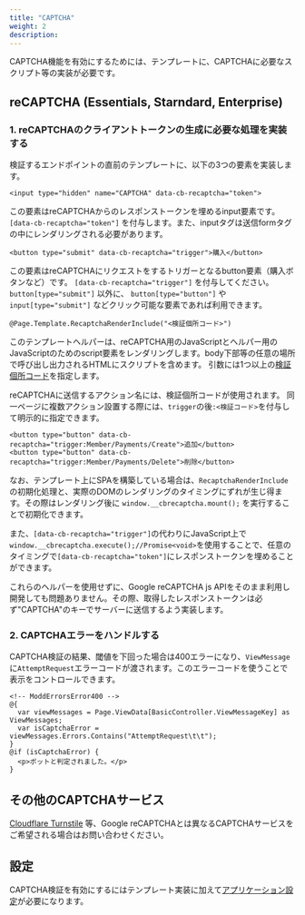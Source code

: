 ```yaml
---
title: "CAPTCHA"
weight: 2
description:
---
```


CAPTCHA機能を有効にするためには、テンプレートに、CAPTCHAに必要なスクリプト等の実装が必要です。

## reCAPTCHA (Essentials, Starndard, Enterprise)

### 1. reCAPTCHAのクライアントトークンの生成に必要な処理を実装する

検証するエンドポイントの直前のテンプレートに、以下の3つの要素を実装します。

```
<input type="hidden" name="CAPTCHA" data-cb-recaptcha="token">
```
この要素はreCAPTCHAからのレスポンストークンを埋めるinput要素です。 `[data-cb-recaptcha="token"]` を付与します。また、inputタグは送信formタグの中にレンダリングされる必要があります。


```
<button type="submit" data-cb-recaptcha="trigger">購入</button>
```
この要素はreCAPTCHAにリクエストをするトリガーとなるbutton要素（購入ボタンなど）です。 `[data-cb-recaptcha="trigger"]` を付与してください。
`button[type="submit"]` 以外に、 `button[type="button"]` や `input[type="submit"]` などクリック可能な要素であれば利用できます。


```
@Page.Template.RecaptchaRenderInclude("<検証個所コード>")
```
このテンプレートヘルパーは、reCAPTCHA用のJavaScriptとヘルパー用のJavaScriptのためのscript要素をレンダリングします。body下部等の任意の場所で呼び出し出力されるHTMLにスクリプトを含めます。
引数には1つ以上の[検証個所コード](../../management/admin/ec/config/#captcha)を指定します。

reCAPTCHAに送信するアクション名には、検証個所コードが使用されます。
同一ページに複数アクション設置する際には、`trigger`の後`:<検証コード>`を付与して明示的に指定できます。

```
<button type="button" data-cb-recaptcha="trigger:Member/Payments/Create">追加</button>
<button type="button" data-cb-recaptcha="trigger:Member/Payments/Delete">削除</button>
```

なお、テンプレート上にSPAを構築している場合は、`RecaptchaRenderInclude` の初期化処理と、実際のDOMのレンダリングのタイミングにずれが生じ得ます。その際はレンダリング後に `window.__cbrecaptcha.mount();` を実行することで初期化できます。

<!-- textlint-disable ja-technical-writing/sentence-length -->
また、`[data-cb-recaptcha="trigger"]`の代わりにJavaScript上で`window.__cbrecaptcha.execute();//Promise<void>`を使用することで、任意のタイミングで`[data-cb-recaptcha="token"]`にレスポンストークンを埋めることができます。
<!-- textlint-enable ja-technical-writing/sentence-length -->

これらのヘルパーを使用せずに、Google reCAPTCHA js APIをそのまま利用し開発しても問題ありません。その際、取得したレスポンストークンは必ず"CAPTCHA"のキーでサーバーに送信するよう実装します。

### 2. CAPTCHAエラーをハンドルする 

CAPTCHA検証の結果、閾値を下回った場合は400エラーになり、`ViewMessage`に`AttemptRequest`エラーコードが渡されます。このエラーコードを使うことで表示をコントロールできます。

```
<!-- ModdErrorsError400 -->
@{
  var viewMessages = Page.ViewData[BasicController.ViewMessageKey] as ViewMessages;
  var isCaptchaError = viewMessages.Errors.Contains("AttemptRequest\t\t"); 
}
@if (isCaptchaError) {
  <p>ボットと判定されました。</p>
}
```

## その他のCAPTCHAサービス

[Cloudflare Turnstile](https://www.cloudflare.com/ja-jp/products/turnstile/) 等、Google reCAPTCHAとは異なるCAPTCHAサービスをご希望される場合はお問い合わせください。

## 設定

CAPTCHA検証を有効にするにはテンプレート実装に加えて[アプリケーション設定](../../management/admin/ec/config/#captcha)が必要になります。

